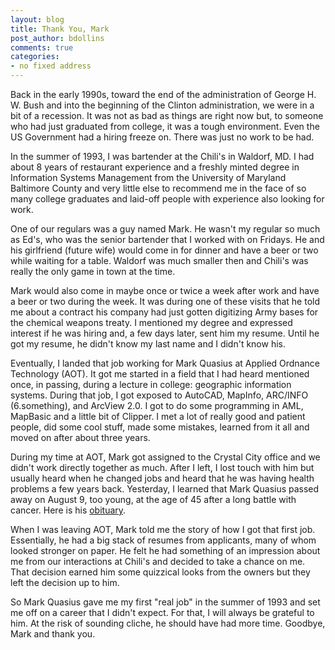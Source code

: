 ```yaml
---
layout: blog
title: Thank You, Mark
post_author: bdollins
comments: true
categories:
- no fixed address
---
```


Back in the early 1990s, toward the end of the administration of George H. W. Bush and into the beginning of the Clinton administration, we were in a bit of a recession. It was not as bad as things are right now but, to someone who had just graduated from college, it was a tough environment. Even the US Government had a hiring freeze on. There was just no work to be had.

In the summer of 1993, I was bartender at the Chili's in Waldorf, MD. I had about 8 years of restaurant experience and a freshly minted degree in Information Systems Management from the University of Maryland Baltimore County and very little else to recommend me in the face of so many college graduates and laid-off people with experience also looking for work.

One of our regulars was a guy named Mark. He wasn't my regular so much as Ed's, who was the senior bartender that I worked with on Fridays. He and his girlfriend (future wife)  would come in for dinner and have a beer or two while waiting for a table. Waldorf was much smaller then and Chili's was really the only game in town at the time.

Mark would also come in maybe once or twice a week after work and have a beer or two during the week. It was during one of these visits that he told me about a contract his company had just gotten digitizing Army bases for the chemical weapons treaty. I mentioned my degree and expressed interest if he was hiring and, a few days later, sent him my resume. Until he got my resume, he didn't know my last name and I didn't know his.

Eventually, I landed that job working for Mark Quasius at Applied Ordnance Technology (AOT). It got me started in a field that I had heard mentioned once, in passing, during a lecture in college: geographic information systems. During that job, I got exposed to AutoCAD, MapInfo, ARC/INFO (6.something), and ArcView 2.0. I got to do some programming in AML, MapBasic and a little bit of Clipper. I met a lot of really good and patient people, did some cool stuff, made some mistakes, learned from it all and moved on after about three years.

During my time at AOT, Mark got assigned to the Crystal City office and we didn't work directly together as much. After I left, I lost touch with him but usually heard when he changed jobs and heard that he was having health problems a few years back. Yesterday, I learned that Mark Quasius passed away on August 9, too young, at the age of 45 after a long battle with cancer. Here is his <a href="http://www.sheboyganpress.com/article/20090813/SHE010301/908130348/1067/SHE01">obituary</a>.

When I was leaving AOT, Mark told me the story of how I got that first job. Essentially, he had a big stack of resumes from applicants, many of whom looked stronger on paper. He felt he had something of an impression about me from our interactions at Chili's and decided to take a chance on me. That decision earned him some quizzical looks from the owners but they left the decision up to him.

So Mark Quasius gave me my first "real job" in the summer of 1993 and set me off on a career that I didn't expect. For that, I will always be grateful to him. At the risk of sounding cliche, he should have had more time. Goodbye, Mark and thank you.